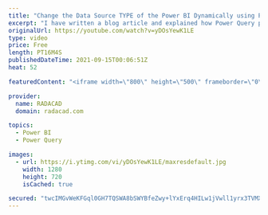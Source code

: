 ```yaml
---
title: "Change the Data Source TYPE of the Power BI Dynamically using Power Query Parameters"
excerpt: "I have written a blog article and explained how Power Query parameters can be used to change the data source in Power BI. Another useful scenario of it is actually to change even the data source itself. For example, you may have two data sources with exactly the same data structure (columns), but different"
originalUrl: https://youtube.com/watch?v=yDOsYewK1LE
type: video
price: Free
length: PT16M4S
publishedDateTime: 2021-09-15T00:06:51Z
heat: 52

featuredContent: "<iframe width=\"800\" height=\"500\" frameborder=\"0\" src=\"https://www.youtube.com/embed/yDOsYewK1LE\" allow=\"accelerometer; autoplay; encrypted-media; gyroscope; picture-in-picture\" allowfullscreen></iframe>"

provider:
  name: RADACAD
  domain: radacad.com

topics:
  - Power BI
  - Power Query

images:
  - url: https://i.ytimg.com/vi/yDOsYewK1LE/maxresdefault.jpg
    width: 1280
    height: 720
    isCached: true

secured: "twcIMGvWeKFGql0GH7TQSWA8bSWYBfeZwy+lYxErq4HILw1jVwll1yrx3TVMXsYtHqDRhxF/ydSpmJ1rsm2jxs0VPyBqF83bnry3Lav77gAhxYCIG6Gxm4GMRhlPzgmMozyTwamjKZPdOcIlPuoLJaz0qoPu8LJ/2e/N0T44eQ/X99GsgeXKPXfLAZpboMJSlWV398J4ODmtLLmYSzuYmkj/1b+PfmImYzWdU3AMyJPOfT47lZ9/PUxQxK2JtuPdXyPzcxKiSBNjcVZx+xaRqeAM8L8mKGWG4gOX4iB29DYkvMZ4K+vmg5O2C/u6qwJGmfWMF4BLOs3ICNQE50khTNaErT8NCQZb/ljNAEte1DfFk0wV4xH5kZoZIR7zmFTMdNXxsytM1uSFCh264jKzb/d0/dzrvG73OL6hi73ZeJY=;EpmJTU31YXEB2390GCWF3w=="
---
```



